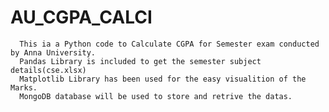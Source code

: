 # AU_CGPA_CALCI
      This ia a Python code to Calculate CGPA for Semester exam conducted by Anna University.
      Pandas Library is included to get the semester subject details(cse.xlsx)
      Matplotlib Library has been used for the easy visualition of the Marks.
      MongoDB database will be used to store and retrive the datas.
